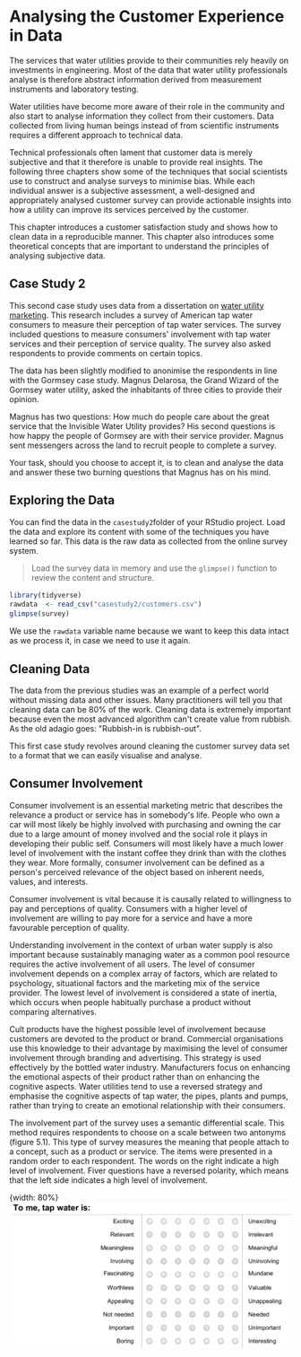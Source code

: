 # Analysing the Customer Experience in Data

The services that water utilities provide to their communities rely heavily on investments in engineering. Most of the data that water utility professionals analyse is therefore abstract information derived from measurement instruments and laboratory testing.

Water utilities have become more aware of their role in the community and also start to analyse information they collect from their customers. Data collected from living human beings instead of from scientific instruments requires a different approach to technical data. 

Technical professionals often lament that customer data is merely subjective and that it therefore is unable to provide real insights. The following three chapters show some of the techniques that social scientists use to construct and analyse surveys to minimise bias. While each individual answer is a subjective assessment, a well-designed and appropriately analysed customer survey can provide actionable insights into how a utility can improve its services perceived by the customer.

This chapter introduces a customer satisfaction study and shows how to clean data in a reproducible manner. This chapter also introduces some theoretical concepts that are important to understand the principles of analysing subjective data.

## Case Study 2
This second case study uses data from a dissertation on [water utility marketing](http://hdl.handle.net/1959.9/561679). This research includes a survey of American  tap water consumers to measure their perception of tap water services. The survey included questions to measure consumers' involvement with tap water services and their perception of service quality. The survey also asked respondents to provide comments on certain topics. 

The data has been slightly modified to anonimise the respondents in line with the Gormsey case study. Magnus Delarosa, the Grand Wizard of the Gormsey water utility, asked the inhabitants of three cities to provide their opinion.

Magnus has two questions: How much do people care about the great service that the Invisible Water Utility provides? His second questions is how happy the people of Gormsey are with their service provider. Magnus sent messengers across the land to recruit people to complete a survey. 

Your task, should you choose to accept it, is to clean and analyse the data and answer these two burning questions that Magnus has on his mind.

## Exploring the Data
You can find the data in the `casestudy2`folder of your RStudio project. Load the data and explore its content with some of the techniques you have learned so far. This data is the raw data as collected from the online survey system.

> Load the survey data in memory and use the `glimpse()` function to review the content and structure.

```R
library(tidyverse)
rawdata  <- read_csv("casestudy2/customers.csv")
glimpse(survey)
```

We use the `rawdata` variable name because we want to keep this data intact as we process it, in case we need to use it again.





## Cleaning Data
The data from the previous studies was an example of a perfect world without missing data and other issues. Many practitioners will tell you that cleaning data can be 80% of the work. Cleaning data is extremely important because even the most advanced algorithm can't create value from rubbish. As the old adagio goes: "Rubbish-in is rubbish-out". 

This first case study revolves around cleaning the customer survey data set to a format that we can easily visualise and analyse.


## Consumer Involvement
Consumer involvement is an essential marketing metric that describes the relevance a product or service has in somebody's life. People who own a car will most likely be highly involved with purchasing and owning the car due to a large amount of money involved and the social role it plays in developing their public self. Consumers will most likely have a much lower level of involvement with the instant coffee they drink than with the clothes they wear. More formally, consumer involvement can be defined as a person's perceived relevance of the object based on inherent needs, values, and interests.

Consumer involvement is vital because it is causally related to willingness to pay and perceptions of quality. Consumers with a higher level of involvement are willing to pay more for a service and have a more favourable perception of quality.

Understanding involvement in the context of urban water supply is also important because sustainably managing water as a common pool resource requires the active involvement of all users. The level of consumer involvement depends on a complex array of factors, which are related to psychology, situational factors and the marketing mix of the service provider. The lowest level of involvement is considered a state of inertia, which occurs when people habitually purchase a product without comparing alternatives.

Cult products have the highest possible level of involvement because customers are devoted to the product or brand. Commercial organisations use this knowledge to their advantage by maximising the level of consumer involvement through branding and advertising. This strategy is used effectively by the bottled water industry. Manufacturers focus on enhancing the emotional aspects of their product rather than on enhancing the cognitive aspects. Water utilities tend to use a reversed strategy and emphasise the cognitive aspects of tap water, the pipes, plants and pumps, rather than trying to create an emotional relationship with their consumers.


The involvement part of the survey uses a semantic differential scale. This method requires respondents to choose on a scale between two antonyms (figure 5.1). This type of survey measures the meaning that people attach to a concept, such as a product or service. The items were presented in a random order to each respondent. The words on the right indicate a high level of involvement. Fiver questions have a reversed polarity, which means that the left side indicates a high level of involvement.

{width: 80%}
![Figure 5.1: Personal Involvement Inventory questionnaire.](resources/session5/semantic-differential.png)


